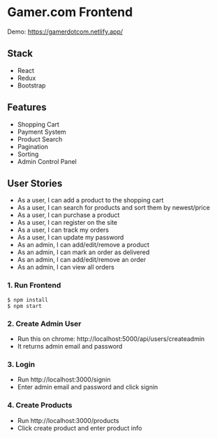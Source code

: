 # Gamer.com Frontend

Demo: https://gamerdotcom.netlify.app/

## Stack

<ul>
  <li>React</li>
  <li>Redux</li>
  <li>Bootstrap</li>
</ul>

## Features

<ul>
  <li>Shopping Cart</li>
  <li>Payment System</li>
  <li>Product Search</li>
  <li>Pagination</li>
  <li>Sorting</li>
  <li>Admin Control Panel</li>
</ul>

## User Stories

<ul>
  <li>As a user, I can add a product to the shopping cart</li>
  <li>As a user, I can search for products and sort them by newest/price</li>
  <li>As a user, I can purchase a product</li>
  <li>As a user, I can register on the site</li>
  <li>As a user, I can track my orders</li>
  <li>As a user, I can update my password</li>
  <li>As an admin, I can add/edit/remove a product</li>
  <li>As an admin, I can mark an order as delivered</li>
  <li>As an admin, I can add/edit/remove an order</li>
  <li>As an admin, I can view all orders</li>
</ul>

### 1. Run Frontend

```
$ npm install
$ npm start
```

### 2. Create Admin User

- Run this on chrome: http://localhost:5000/api/users/createadmin
- It returns admin email and password

### 3. Login

- Run http://localhost:3000/signin
- Enter admin email and password and click signin

### 4. Create Products

- Run http://localhost:3000/products
- Click create product and enter product info
